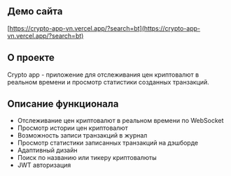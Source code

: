 ## Демо сайта

[https://crypto-app-vn.vercel.app/?search=bt](https://crypto-app-vn.vercel.app/?search=bt)

## О проекте

Crypto app - приложение для отслеживания цен криптовалют в реальном времени и просмотр статистики созданных транзакций.

## Описание функционала

- Отслеживание цен криптовалют в реальном времени по WebSocket
- Просмотр истории цен криптовалют
- Возможность записи транзакций в журнал
- Просмотр статистики записанных транзакций на дэшборде
- Адаптивный дизайн
- Поиск по названию или тикеру криптовалюты
- JWT авторизация
